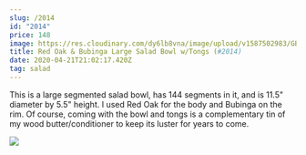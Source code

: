 ```yaml
---
slug: /2014
id: "2014"
price: 148
image: https://res.cloudinary.com/dy6lb8vna/image/upload/v1587502983/GB%20Bowlworks%20Gallery/2014a.jpg
title: Red Oak & Bubinga Large Salad Bowl w/Tongs (#2014)
date: 2020-04-21T21:02:17.420Z
tag: salad
---
```

This is a large segmented salad bowl, has 144 segments in it, and is 11.5" diameter by 5.5" height.  I used Red Oak for the body and Bubinga on the rim.  Of course, coming with the bowl and tongs is a complementary tin of my wood butter/conditioner to keep its luster for years to come.

![](https://res.cloudinary.com/dy6lb8vna/image/upload/v1587504174/GB%20Bowlworks%20Gallery/2014b.jpg)